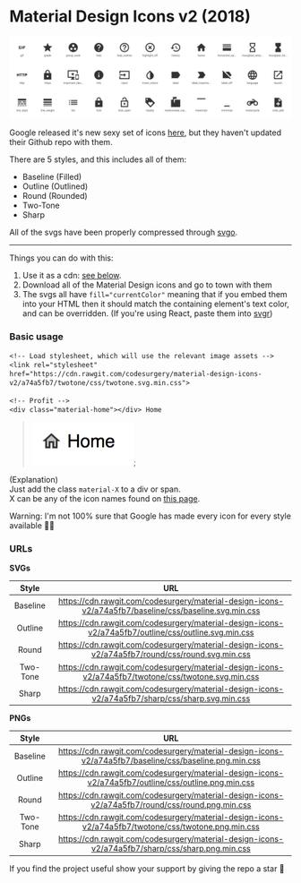 # Material Design Icons v2 (2018)

![](icons.png)

Google released it's new sexy set of icons [here](https://material.io/tools/icons),
but they haven't updated their Github repo with them.

There are 5 styles, and this includes all of them:

- Baseline (Filled)
- Outline (Outlined)
- Round (Rounded)
- Two-Tone
- Sharp

All of the svgs have been properly compressed through [svgo](https://github.com/svg/svgo).

---

Things you can do with this:

1. Use it as a cdn: [see below](#urls).
2. Download all of the Material Design icons and go to town with them
3. The svgs all have `fill="currentColor"` meaning that if you embed them
   into your HTML then it should match the containing element's text color,
   and can be overridden. (If you're using React, paste them into [svgr](https://svgr.now.sh/))

### Basic usage

```
<!-- Load stylesheet, which will use the relevant image assets -->
<link rel="stylesheet" href="https://cdn.rawgit.com/codesurgery/material-design-icons-v2/a74a5fb7/twotone/css/twotone.svg.min.css">

<!-- Profit -->
<div class="material-home"></div> Home
```

> ![](example.png);

(Explanation)  
Just add the class `material-X` to a div or span.  
X can be any of the icon names found on [this page](https://material.io/tools/icons).

Warning: I'm not 100% sure that Google has made every icon for every style available 🤷‍♀

### URLs

**SVGs**

Style | URL
:---:|:---:
Baseline | https://cdn.rawgit.com/codesurgery/material-design-icons-v2/a74a5fb7/baseline/css/baseline.svg.min.css
Outline | https://cdn.rawgit.com/codesurgery/material-design-icons-v2/a74a5fb7/outline/css/outline.svg.min.css
Round | https://cdn.rawgit.com/codesurgery/material-design-icons-v2/a74a5fb7/round/css/round.svg.min.css
Two-Tone | https://cdn.rawgit.com/codesurgery/material-design-icons-v2/a74a5fb7/twotone/css/twotone.svg.min.css
Sharp | https://cdn.rawgit.com/codesurgery/material-design-icons-v2/a74a5fb7/sharp/css/sharp.svg.min.css

**PNGs**

Style | URL
:---:|:---:
Baseline | https://cdn.rawgit.com/codesurgery/material-design-icons-v2/a74a5fb7/baseline/css/baseline.png.min.css
Outline | https://cdn.rawgit.com/codesurgery/material-design-icons-v2/a74a5fb7/outline/css/outline.png.min.css
Round | https://cdn.rawgit.com/codesurgery/material-design-icons-v2/a74a5fb7/round/css/round.png.min.css
Two-Tone | https://cdn.rawgit.com/codesurgery/material-design-icons-v2/a74a5fb7/twotone/css/twotone.png.min.css
Sharp | https://cdn.rawgit.com/codesurgery/material-design-icons-v2/a74a5fb7/sharp/css/sharp.png.min.css

If you find the project useful show your support by giving the repo a star 💙
